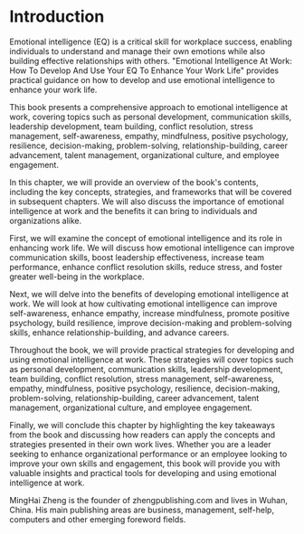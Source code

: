 # Introduction

Emotional intelligence (EQ) is a critical skill for workplace success, enabling individuals to understand and manage their own emotions while also building effective relationships with others. "Emotional Intelligence At Work: How To Develop And Use Your EQ To Enhance Your Work Life" provides practical guidance on how to develop and use emotional intelligence to enhance your work life.

This book presents a comprehensive approach to emotional intelligence at work, covering topics such as personal development, communication skills, leadership development, team building, conflict resolution, stress management, self-awareness, empathy, mindfulness, positive psychology, resilience, decision-making, problem-solving, relationship-building, career advancement, talent management, organizational culture, and employee engagement.

In this chapter, we will provide an overview of the book's contents, including the key concepts, strategies, and frameworks that will be covered in subsequent chapters. We will also discuss the importance of emotional intelligence at work and the benefits it can bring to individuals and organizations alike.

First, we will examine the concept of emotional intelligence and its role in enhancing work life. We will discuss how emotional intelligence can improve communication skills, boost leadership effectiveness, increase team performance, enhance conflict resolution skills, reduce stress, and foster greater well-being in the workplace.

Next, we will delve into the benefits of developing emotional intelligence at work. We will look at how cultivating emotional intelligence can improve self-awareness, enhance empathy, increase mindfulness, promote positive psychology, build resilience, improve decision-making and problem-solving skills, enhance relationship-building, and advance careers.

Throughout the book, we will provide practical strategies for developing and using emotional intelligence at work. These strategies will cover topics such as personal development, communication skills, leadership development, team building, conflict resolution, stress management, self-awareness, empathy, mindfulness, positive psychology, resilience, decision-making, problem-solving, relationship-building, career advancement, talent management, organizational culture, and employee engagement.

Finally, we will conclude this chapter by highlighting the key takeaways from the book and discussing how readers can apply the concepts and strategies presented in their own work lives. Whether you are a leader seeking to enhance organizational performance or an employee looking to improve your own skills and engagement, this book will provide you with valuable insights and practical tools for developing and using emotional intelligence at work.

MingHai Zheng is the founder of zhengpublishing.com and lives in Wuhan, China. His main publishing areas are business, management, self-help, computers and other emerging foreword fields.
